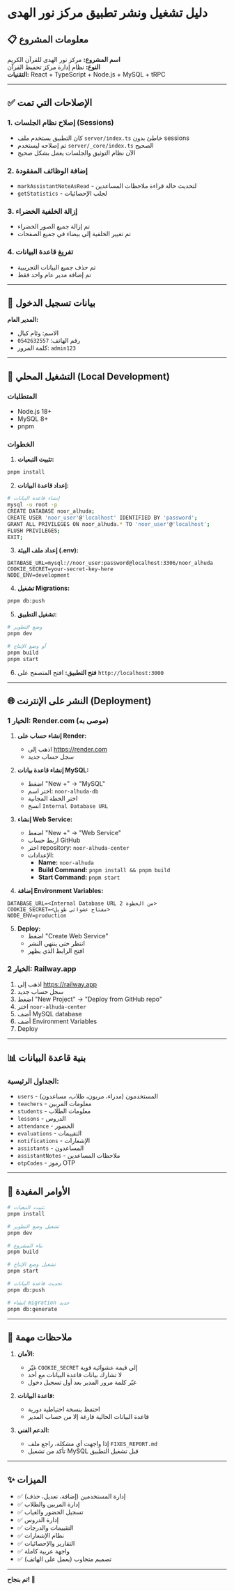 # دليل تشغيل ونشر تطبيق مركز نور الهدى

## 📋 معلومات المشروع

**اسم المشروع:** مركز نور الهدى للقرآن الكريم  
**النوع:** نظام إدارة مركز تحفيظ القرآن  
**التقنيات:** React + TypeScript + Node.js + MySQL + tRPC

---

## ✅ الإصلاحات التي تمت

### 1. إصلاح نظام الجلسات (Sessions)
- كان التطبيق يستخدم ملف `server/index.ts` خاطئ بدون sessions
- تم إصلاحه ليستخدم `server/_core/index.ts` الصحيح
- الآن نظام التوثيق والجلسات يعمل بشكل صحيح

### 2. إضافة الوظائف المفقودة
- `markAssistantNoteAsRead` - لتحديث حالة قراءة ملاحظات المساعدين
- `getStatistics` - لجلب الإحصائيات

### 3. إزالة الخلفية الخضراء
- تم إزالة جميع الصور الخضراء
- تم تغيير الخلفية إلى بيضاء في جميع الصفحات

### 4. تفريغ قاعدة البيانات
- تم حذف جميع البيانات التجريبية
- تم إضافة مدير عام واحد فقط

---

## 🔑 بيانات تسجيل الدخول

**المدير العام:**
- الاسم: وئام كيال
- رقم الهاتف: `0542632557`
- كلمة المرور: `admin123`

---

## 🚀 التشغيل المحلي (Local Development)

### المتطلبات
- Node.js 18+ 
- MySQL 8+
- pnpm

### الخطوات

1. **تثبيت التبعيات:**
```bash
pnpm install
```

2. **إعداد قاعدة البيانات:**
```bash
# إنشاء قاعدة البيانات
mysql -u root -p
CREATE DATABASE noor_alhuda;
CREATE USER 'noor_user'@'localhost' IDENTIFIED BY 'password';
GRANT ALL PRIVILEGES ON noor_alhuda.* TO 'noor_user'@'localhost';
FLUSH PRIVILEGES;
EXIT;
```

3. **إعداد ملف البيئة (.env):**
```env
DATABASE_URL=mysql://noor_user:password@localhost:3306/noor_alhuda
COOKIE_SECRET=your-secret-key-here
NODE_ENV=development
```

4. **تشغيل Migrations:**
```bash
pnpm db:push
```

5. **تشغيل التطبيق:**
```bash
# وضع التطوير
pnpm dev

# أو وضع الإنتاج
pnpm build
pnpm start
```

6. **فتح التطبيق:**
افتح المتصفح على `http://localhost:3000`

---

## 🌐 النشر على الإنترنت (Deployment)

### الخيار 1: Render.com (موصى به)

1. **إنشاء حساب على Render:**
   - اذهب إلى https://render.com
   - سجل حساب جديد

2. **إنشاء قاعدة بيانات MySQL:**
   - اضغط "New +" → "MySQL"
   - اختر اسم: `noor-alhuda-db`
   - اختر الخطة المجانية
   - انسخ `Internal Database URL`

3. **إنشاء Web Service:**
   - اضغط "New +" → "Web Service"
   - اربط حساب GitHub
   - اختر repository: `noor-alhuda-center`
   - الإعدادات:
     - **Name:** `noor-alhuda`
     - **Build Command:** `pnpm install && pnpm build`
     - **Start Command:** `pnpm start`
   
4. **إضافة Environment Variables:**
```
DATABASE_URL=<Internal Database URL من الخطوة 2>
COOKIE_SECRET=<مفتاح عشوائي طويل>
NODE_ENV=production
```

5. **Deploy:**
   - اضغط "Create Web Service"
   - انتظر حتى ينتهي النشر
   - افتح الرابط الذي يظهر

### الخيار 2: Railway.app

1. اذهب إلى https://railway.app
2. سجل حساب جديد
3. اضغط "New Project" → "Deploy from GitHub repo"
4. اختر `noor-alhuda-center`
5. أضف MySQL database
6. أضف Environment Variables
7. Deploy

---

## 📊 بنية قاعدة البيانات

### الجداول الرئيسية:
- `users` - المستخدمون (مدراء، مربون، طلاب، مساعدون)
- `teachers` - معلومات المربين
- `students` - معلومات الطلاب
- `lessons` - الدروس
- `attendance` - الحضور
- `evaluations` - التقييمات
- `notifications` - الإشعارات
- `assistants` - المساعدون
- `assistantNotes` - ملاحظات المساعدين
- `otpCodes` - رموز OTP

---

## 🔧 الأوامر المفيدة

```bash
# تثبيت التبعيات
pnpm install

# تشغيل وضع التطوير
pnpm dev

# بناء المشروع
pnpm build

# تشغيل وضع الإنتاج
pnpm start

# تحديث قاعدة البيانات
pnpm db:push

# إنشاء migration جديد
pnpm db:generate
```

---

## 📝 ملاحظات مهمة

1. **الأمان:**
   - غيّر `COOKIE_SECRET` إلى قيمة عشوائية قوية
   - لا تشارك بيانات قاعدة البيانات مع أحد
   - غيّر كلمة مرور المدير بعد أول تسجيل دخول

2. **قاعدة البيانات:**
   - احتفظ بنسخة احتياطية دورية
   - قاعدة البيانات الحالية فارغة إلا من حساب المدير

3. **الدعم الفني:**
   - إذا واجهت أي مشكلة، راجع ملف `FIXES_REPORT.md`
   - تأكد من تشغيل MySQL قبل تشغيل التطبيق

---

## ✨ الميزات

- ✅ إدارة المستخدمين (إضافة، تعديل، حذف)
- ✅ إدارة المربين والطلاب
- ✅ تسجيل الحضور والغياب
- ✅ إدارة الدروس
- ✅ التقييمات والدرجات
- ✅ نظام الإشعارات
- ✅ التقارير والإحصائيات
- ✅ واجهة عربية كاملة
- ✅ تصميم متجاوب (يعمل على الهاتف)

---

**تم بنجاح! 🎉**

